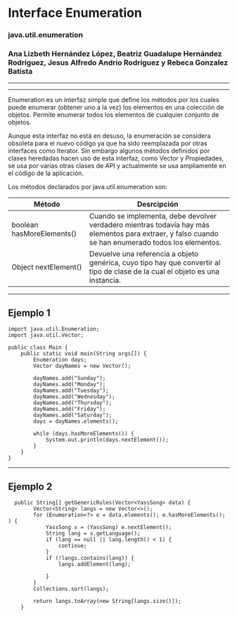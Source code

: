 # Interface Enumeration
### java.util.enumeration

### Ana Lizbeth Hernández López, Beatriz Guadalupe Hernández Rodríguez, Jesus Alfredo Andrio Rodríguez y Rebeca Gonzalez Batista
 --------
 --------

  
 Enumeration es un interfaz simple que define los métodos por los cuales puede enumerar (obtener uno a la vez) los elementos en una colección de objetos. Permite enumerar todos los elementos de cualquier conjunto de objetos. 
 
Aunque esta interfaz no está en desuso, la enumeración se considera obsoleta para el nuevo código ya que ha sido reemplazada por otras interfaces como Iterator. Sin embargo algunos métodos definidos por clases heredadas hacen uso de esta interfaz, como Vector y Propiedades, se usa por varias otras clases de API y actualmente se usa ampliamente en el código de la aplicación.

Los métodos declarados por java.util.enumeration son:

  Método | Desrcipción
------------- | -------------
boolean hasMoreElements() | Cuando se implementa, debe devolver verdadero mientras todavía hay más elementos para extraer, y falso cuando se han enumerado todos los elementos.
Object nextElement()  | Devuelve una referencia a objeto genérica, cuyo tipo hay que convertir al tipo de clase de la cual el objeto es una instancia.



----

 
 
 ## Ejemplo 1
```javasfx
import java.util.Enumeration;
import java.util.Vector;

public class Main {
    public static void main(String args[]) {
        Enumeration days;
        Vector dayNames = new Vector();

        dayNames.add("Sunday");
        dayNames.add("Monday");
        dayNames.add("Tuesday");
        dayNames.add("Wednesday");
        dayNames.add("Thursday");
        dayNames.add("Friday");
        dayNames.add("Saturday");
        days = dayNames.elements();

        while (days.hasMoreElements()) {
            System.out.println(days.nextElement());
        }
    }
}

```
-----

## Ejemplo 2

```javasfx
  public String[] getGenericRules(Vector<YassSong> data) {
        Vector<String> langs = new Vector<>();
        for (Enumeration<?> e = data.elements(); e.hasMoreElements(); ) {
            YassSong s = (YassSong) e.nextElement();
            String lang = s.getLanguage();
            if (lang == null || lang.length() < 1) {
                continue;
            }
            if (!langs.contains(lang)) {
                langs.addElement(lang);

            }
        }
        Collections.sort(langs);

        return langs.toArray(new String[langs.size()]);
    }
```
